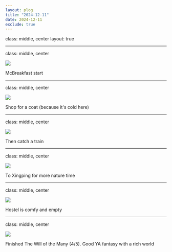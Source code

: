 ```yaml
---
layout: plog
title: "2024-12-11"
date: 2024-12-11
exclude: true
---
```


class: middle, center
layout: true

---

class: middle, center

<img class="plog-picture" src="{{ site.baseurl }}/img/plog/2024-12-11/01.jpg" />

McBreakfast start

---

class: middle, center

<img class="plog-picture" src="{{ site.baseurl }}/img/plog/2024-12-11/02.jpg" />

Shop for a coat (because it's cold here)

---

class: middle, center

<img class="plog-picture" src="{{ site.baseurl }}/img/plog/2024-12-11/03.jpg" />

Then catch a train

---

class: middle, center

<img class="plog-picture" src="{{ site.baseurl }}/img/plog/2024-12-11/04.jpg" />

To Xingping for more nature time

---

class: middle, center

<img class="plog-picture" src="{{ site.baseurl }}/img/plog/2024-12-11/05.jpg" />

Hostel is comfy and empty

---

class: middle, center

<img class="plog-picture" src="{{ site.baseurl }}/img/plog/2024-12-11/06.jpg" />

Finished The Will of the Many (4/5). Good YA fantasy with a rich world

